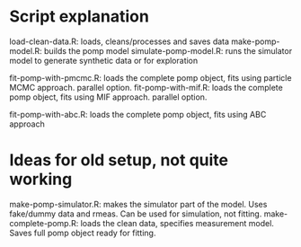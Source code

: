 # Script explanation

load-clean-data.R: loads, cleans/processes and saves data
make-pomp-model.R: builds the pomp model
simulate-pomp-model.R: runs the simulator model to generate synthetic data or for exploration

fit-pomp-with-pmcmc.R: loads the complete pomp object, fits using particle MCMC approach. parallel option.
fit-pomp-with-mif.R: loads the complete pomp object, fits using MIF approach. parallel option.

fit-pomp-with-abc.R: loads the complete pomp object, fits using ABC approach



# Ideas for old setup, not quite working
make-pomp-simulator.R: makes the simulator part of the model. Uses fake/dummy data and rmeas. Can be used for simulation, not fitting. 
make-complete-pomp.R: loads the clean data, specifies measurement model. Saves full pomp object ready for fitting.

